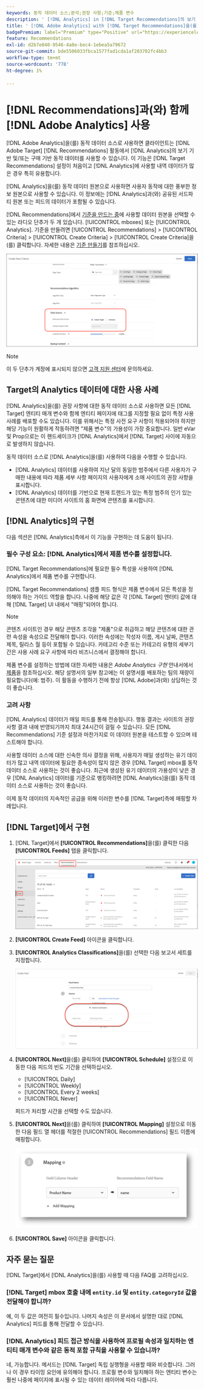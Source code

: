 ```yaml
---
keywords: 동작 데이터 소스;분석;권장 사항;기준;제품 변수
description: ' [!DNL Analytics] in [!DNL Target Recommendations]의 보기 기반 및/또는 구매 기반 행동 데이터를 사용하기 위해 행동 데이터 소스로  [!DNL Adobe Analytics] 을(를) 사용하는 방법에 대해 알아봅니다.'
title: ' [!DNL Adobe Analytics] with [!DNL Target Recommendations]을(를) 사용하려면 어떻게 합니까?'
badgePremium: label="Premium" type="Positive" url="https://experienceleague.adobe.com/docs/target/using/introduction/intro.html?lang=en#premium newtab=true" tooltip="Target Premium에 포함된 내용을 확인합니다."
feature: Recommendations
exl-id: d2b7e840-9546-4a8e-bec4-1ebea5a79672
source-git-commit: bde5506033fbca1577fad1cda1af203702fc4bb3
workflow-type: tm+mt
source-wordcount: '778'
ht-degree: 1%

---
```


# [!DNL Recommendations]과(와) 함께 [!DNL Adobe Analytics] 사용

[!DNL Adobe Analytics]을(를) 동작 데이터 소스로 사용하면 클라이언트는 [!DNL Adobe Target] [!DNL Recommendations] 활동에서 [!DNL Analytics]의 보기 기반 및/또는 구매 기반 동작 데이터를 사용할 수 있습니다. 이 기능은 [!DNL Target Recommendations] 설정이 처음이고 [!DNL Analytics]에 사용할 내역 데이터가 많은 경우 특히 유용합니다.

[!DNL Analytics]을(를) 동작 데이터 원본으로 사용하면 사용자 동작에 대한 풍부한 정보 원본으로 사용할 수 있습니다. 이 정보에는 [!DNL Analytics]과(와) 공유된 서드파티 원본 또는 피드의 데이터가 포함될 수 있습니다.

[!DNL Recommendations]에서 [기준을 만드는 중](/help/main/c-recommendations/c-algorithms/create-new-algorithm.md)에 사용할 데이터 원본을 선택할 수 있는 라디오 단추가 두 개 있습니다. [!UICONTROL mboxes] 또는 [!UICONTROL Analytics]. 기준을 만들려면 [!UICONTROL Recommendations] > [!UICONTROL Criteria] > [!UICONTROL Create Criteria] > [!UICONTROL Create Criteria]을(를) 클릭합니다. 자세한 내용은 [기준 만들기](/help/main/c-recommendations/c-algorithms/create-new-algorithm.md)를 참조하십시오.

![동작 데이터 원본 단추](assets/behavioral-data-source.png)

>[!NOTE]
>
>이 두 단추가 계정에 표시되지 않으면 [고객 지원 센터](/help/main/cmp-resources-and-contact-information.md#reference_ACA3391A00EF467B87930A450050077C)에 문의하세요.

## Target의 Analytics 데이터에 대한 사용 사례

[!DNL Analytics]을(를) 권장 사항에 대한 동작 데이터 소스로 사용하면 모든 [!DNL Target] 엔티티 매개 변수와 함께 엔티티 페이지에 태그를 지정할 필요 없이 특정 사용 사례를 배포할 수도 있습니다. 이를 위해서는 특정 사전 요구 사항이 적용되어야 하지만 해당 기능이 원활하게 작동하려면 &quot;제품 변수&quot;의 가용성이 가장 중요합니다. 일반 eVar 및 Prop으로는 이 핸드셰이크가 [!DNL Analytics]에서 [!DNL Target] 사이에 자동으로 발생하지 않습니다.

동작 데이터 소스로 [!DNL Analytics]을(를) 사용하여 다음을 수행할 수 있습니다.

* [!DNL Analytics] 데이터를 사용하여 지난 달의 동일한 범주에서 다른 사용자가 구매한 내용에 따라 제품 세부 사항 페이지의 사용자에게 소매 사이트의 권장 사항을 표시합니다.
* [!DNL Analytics] 데이터를 기반으로 현재 트렌드가 있는 특정 범주의 인기 있는 콘텐츠에 대한 미디어 사이트의 홈 화면에 콘텐츠를 표시합니다.

## [!DNL Analytics]의 구현

다음 섹션은 [!DNL Analytics]측에서 이 기능을 구현하는 데 도움이 됩니다.

### 필수 구성 요소: [!DNL Analytics]에서 제품 변수를 설정합니다.

[!DNL Target Recommendations]에 필요한 필수 특성을 사용하여 [!DNL Analytics]에서 제품 변수를 구현합니다.

[!DNL Target Recommendations] 샘플 피드 형식은 제품 변수에서 모든 특성을 정의해야 하는 가이드 역할을 합니다. 나중에 해당 값은 각 [!DNL Target] 엔터티 값에 대해 [!DNL Target] UI 내에서 &quot;매핑&quot;되어야 합니다.

>[!NOTE]
>
>콘텐츠 사이트인 경우 해당 콘텐츠 조각을 &quot;제품&quot;으로 취급하고 해당 콘텐츠에 대한 관련 속성을 속성으로 전달해야 합니다. 이러한 속성에는 작성자 이름, 게시 날짜, 콘텐츠 제목, 릴리스 월 등이 포함될 수 있습니다. 카테고리 수준 또는 카테고리 유형의 세부기간은 사용 사례 요구 사항에 따라 비즈니스에서 결정해야 합니다.

제품 변수를 설정하는 방법에 대한 자세한 내용은 *Adobe Analytics 구현* 안내서에서 [제품](https://experienceleague.adobe.com/docs/analytics/implementation/vars/page-vars/products.html)을 참조하십시오. 해당 설명서의 일부 참고에는 이 설명서를 배포하는 팀의 재량이 필요합니다(예: 범주). 이 활동을 수행하기 전에 항상 [!DNL Adobe]과(와) 상담하는 것이 좋습니다.

### 고려 사항

[!DNL Analytics] 데이터가 매일 피드를 통해 전송됩니다. 행동 결과는 사이트의 권장 사항 결과 내에 반영되기까지 최대 24시간이 걸릴 수 있습니다. 모든 [!DNL Recommendations] 기준 설정과 마찬가지로 이 데이터 원본을 테스트할 수 있으며 테스트해야 합니다.

사용할 데이터 소스에 대한 신속한 의사 결정을 위해, 사용자가 매일 생성하는 유기 데이터가 많고 내역 데이터에 필요한 종속성이 많지 않은 경우 [!DNL Target] mbox를 동작 데이터 소스로 사용하는 것이 좋습니다. 최근에 생성된 유기 데이터의 가용성이 낮은 경우 [!DNL Analytics] 데이터를 기준으로 뱅킹하려면 [!DNL Analytics]을(를) 동작 데이터 소스로 사용하는 것이 좋습니다.

이제 동작 데이터의 지속적인 공급을 위해 이러한 변수를 [!DNL Target]측에 매핑할 차례입니다.

## [!DNL Target]에서 구현

1. [!DNL Target]에서 **[!UICONTROL Recommendations]**&#x200B;을(를) 클릭한 다음 **[!UICONTROL Feeds]** 탭을 클릭합니다.

   ![피드](/help/main/c-recommendations/c-algorithms/assets/feeds-tab.png)

1. **[!UICONTROL Create Feed]** 아이콘을 클릭합니다.

1. **[!UICONTROL Analytics Classifications]**&#x200B;을(를) 선택한 다음 보고서 세트를 지정합니다.

   ![Analytics 분류 옵션](/help/main/c-recommendations/c-algorithms/assets/analytics-classifications.png)

1. **[!UICONTROL Next]**&#x200B;을(를) 클릭하여 **[!UICONTROL Schedule]** 설정으로 이동한 다음 피드의 빈도 기간을 선택하십시오.

   * [!UICONTROL Daily]
   * [!UICONTROL Weekly]
   * [!UICONTROL Every 2 weeks]
   * [!UICONTROL Never]

   피드가 처리할 시간을 선택할 수도 있습니다.

1. **[!UICONTROL Next]**&#x200B;을(를) 클릭하여 **[!UICONTROL Mapping]** 설정으로 이동한 다음 필드 열 헤더를 적절한 [!UICONTROL Recommendations] 필드 이름에 매핑합니다.

   ![매핑 섹션](/help/main/c-recommendations/c-algorithms/assets/mapping.png)

1. **[!UICONTROL Save]** 아이콘을 클릭합니다.

## 자주 묻는 질문

[!DNL Target]에서 [!DNL Analytics]을(를) 사용할 때 다음 FAQ를 고려하십시오.

### [!DNL Target] mbox 호출 내에 `entity.id` 및 `entity.categoryId` 값을 전달해야 합니까?

예, 이 두 값은 여전히 필수입니다. 나머지 속성은 이 문서에서 설명한 대로 [!DNL Analytics] 피드를 통해 전달할 수 있습니다.

### [!DNL Analytics] 피드 접근 방식을 사용하여 프로필 속성과 일치하는 엔티티 매개 변수와 같은 동적 포함 규칙을 사용할 수 있습니까?

네, 가능합니다. 메서드는 [!DNL Target] 독립 실행형을 사용할 때와 비슷합니다. 그러나 이 경우 타이밍 요인에 유의해야 합니다. 프로필 변수와 일치해야 하는 엔티티 변수는 훨씬 나중에 페이지에 표시될 수 있는 데이터 레이어에 따라 다릅니다.
